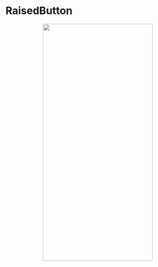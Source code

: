 # RaisedButton
<p align="center">
<img src="https://docs.google.com/uc?id=1dBxRldzblfgKxcPuUkP16ho2e2b8vxQ0" height="649" width="300">
</p>

```dart

```
